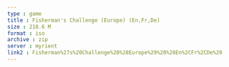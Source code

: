 ```yaml
---
type : game
title : Fisherman's Challenge (Europe) (En,Fr,De)
size : 218.6 M
format : iso
archive : zip
server : myrient
link2 : Fisherman%27s%20Challenge%20%28Europe%29%20%28En%2CFr%2CDe%29
---
```

